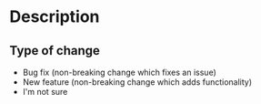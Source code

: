 # Description

<!--
Please write a high-level description of the changes made by your pull request and include references to all related GitHub issues and other pull requests, for example:
Fixes #123
Resolves #254
See also #23
-->

## Type of change

<!-- Please delete options that are not relevant. -->

- Bug fix (non-breaking change which fixes an issue)
- New feature (non-breaking change which adds functionality)
- I'm not sure
